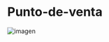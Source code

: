 # Punto-de-venta
![imagen](https://user-images.githubusercontent.com/101375005/228120026-128ad096-063a-43c7-905e-f899440123c0.png)
